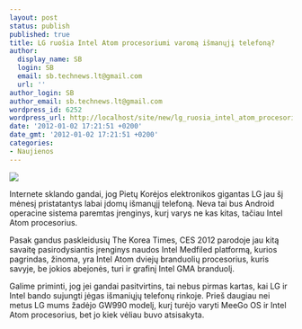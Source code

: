 ```yaml
---
layout: post
status: publish
published: true
title: LG ruošia Intel Atom procesoriumi varomą išmanųjį telefoną?
author:
  display_name: SB
  login: SB
  email: sb.technews.lt@gmail.com
  url: ''
author_login: SB
author_email: sb.technews.lt@gmail.com
wordpress_id: 6252
wordpress_url: http://localhost/site/new/lg_ruosia_intel_atom_procesoriumi_varoma_ismanuji_telefona/
date: '2012-01-02 17:21:51 +0200'
date_gmt: '2012-01-02 17:21:51 +0200'
categories:
- Naujienos
---
```

<div class="imgright"><img src="http://technews.lt/upload/109350_lg-gw990-06.jpg"  /></div>
<p>Internete sklando gandai, jog Pietų Korėjos elektronikos gigantas LG jau šį mėnesį pristatantys labai įdomų išmanųjį telefoną. Neva tai bus Android operacine sistema paremtas įrenginys, kurį varys ne kas kitas, tačiau Intel Atom procesorius.</p>
<p>Pasak gandus paskleidusių The Korea Times, CES 2012 parodoje jau kitą savaitę pasirodysiantis įrenginys naudos Intel Medfiled platformą, kurios pagrindas, žinoma, yra Intel Atom dviejų branduolių procesorius, kuris savyje, be jokios abejonės, turi ir grafinį Intel GMA branduolį.</p>
<p>Galime priminti, jog jei gandai pasitvirtins, tai nebus pirmas kartas, kai LG ir Intel bando sujungti jėgas išmaniųjų telefonų rinkoje. Prieš daugiau nei metus LG mums žadėjo GW990 modelį, kurį turėjo varyti MeeGo OS ir Intel Atom procesorius, bet jo kiek vėliau buvo atsisakyta.<br /></p>
